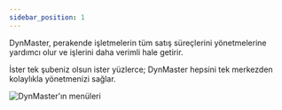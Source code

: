 ```yaml
---
sidebar_position: 1
---
```



DynMaster, perakende işletmelerin tüm satış süreçlerini yönetmelerine yardımcı olur ve işlerini daha verimli hale getirir.

İster tek şubeniz olsun ister yüzlerce; DynMaster hepsini tek merkezden kolaylıkla yönetmenizi sağlar.

![DynMaster'ın menüleri](/img/dynmaster-anaekran.png)
